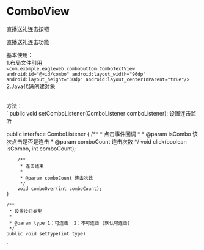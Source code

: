 # ComboView
直播送礼连击按钮

直播送礼连击功能

基本使用：<br/>
1.布局文件引用<br/>
`
  <com.example.eagleweb.combobutton.ComboTextView
            android:id="@+id/combo"
            android:layout_width="96dp"
            android:layout_height="30dp"
            android:layout_centerInParent="true"/>
 `
 <br/>
2.Java代码创建对象


<br/>
方法：<br/>
`
  public void setComboListener(ComboListener comboListener): 设置连击监听


  public interface ComboListener {
        /**
         * 点击事件回调
         *
         * @param isCombo    该次点击是否是连击
         * @param comboCount 连击次数
         */
        void click(boolean isCombo, int comboCount);

        /**
         * 连击结束
         *
         * @param comboCount 连击次数
         */
        void comboOver(int comboCount);
    }

    /**
     * 设置按钮类型
     *
     * @param type 1：可连击  2：不可连击 (默认可连击)
     */
    public void setType(int type)
    
 `
